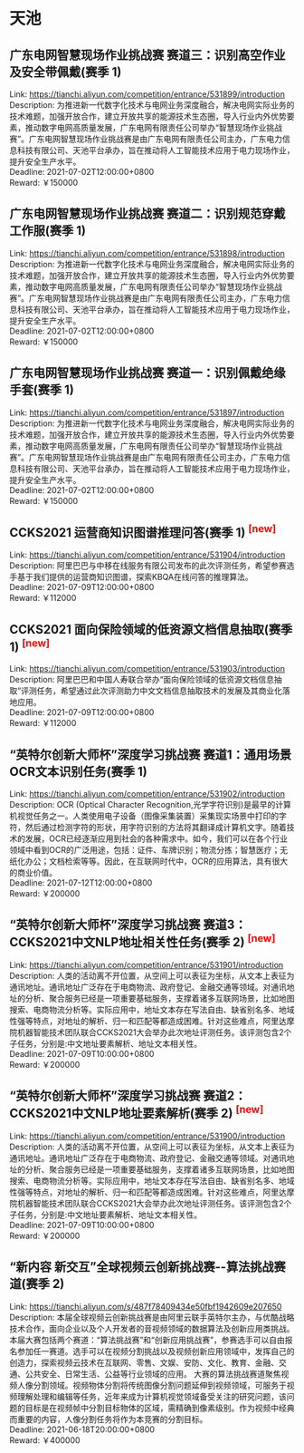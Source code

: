 # 天池



## 广东电网智慧现场作业挑战赛 赛道三：识别高空作业及安全带佩戴(赛季 1)

Link: https://tianchi.aliyun.com/competition/entrance/531899/introduction  
Description: 为推进新一代数字化技术与电网业务深度融合，解决电网实际业务的技术难题，加强开放合作，建立开放共享的能源技术生态圈，导入行业内外优势要素，推动数字电网高质量发展，广东电网有限责任公司举办“智慧现场作业挑战赛”。广东电网智慧现场作业挑战赛是由广东电网有限责任公司主办，广东电力信息科技有限公司、天池平台承办，旨在推动将人工智能技术应用于电力现场作业，提升安全生产水平。  
Deadline: 2021-07-02T12:00:00+0800  
Reward: ￥150000  


## 广东电网智慧现场作业挑战赛 赛道二：识别规范穿戴工作服(赛季 1)

Link: https://tianchi.aliyun.com/competition/entrance/531898/introduction  
Description: 为推进新一代数字化技术与电网业务深度融合，解决电网实际业务的技术难题，加强开放合作，建立开放共享的能源技术生态圈，导入行业内外优势要素，推动数字电网高质量发展，广东电网有限责任公司举办“智慧现场作业挑战赛”。广东电网智慧现场作业挑战赛是由广东电网有限责任公司主办，广东电力信息科技有限公司、天池平台承办，旨在推动将人工智能技术应用于电力现场作业，提升安全生产水平。  
Deadline: 2021-07-02T12:00:00+0800  
Reward: ￥150000  


## 广东电网智慧现场作业挑战赛 赛道一：识别佩戴绝缘手套(赛季 1)

Link: https://tianchi.aliyun.com/competition/entrance/531897/introduction  
Description: 为推进新一代数字化技术与电网业务深度融合，解决电网实际业务的技术难题，加强开放合作，建立开放共享的能源技术生态圈，导入行业内外优势要素，推动数字电网高质量发展，广东电网有限责任公司举办“智慧现场作业挑战赛”。广东电网智慧现场作业挑战赛是由广东电网有限责任公司主办，广东电力信息科技有限公司、天池平台承办，旨在推动将人工智能技术应用于电力现场作业，提升安全生产水平。  
Deadline: 2021-07-02T12:00:00+0800  
Reward: ￥150000  


## CCKS2021 运营商知识图谱推理问答(赛季 1) <sup style="color:red">[new]<sup>  

Link: https://tianchi.aliyun.com/competition/entrance/531904/introduction  
Description: 阿里巴巴与中移在线服务有限公司发布的此次评测任务，希望参赛选手基于我们提供的运营商知识图谱，探索KBQA在线问答的推理算法。  
Deadline: 2021-07-09T12:00:00+0800  
Reward: ￥112000  


## CCKS2021 面向保险领域的低资源文档信息抽取(赛季 1) <sup style="color:red">[new]<sup>  

Link: https://tianchi.aliyun.com/competition/entrance/531903/introduction  
Description: 阿里巴巴和中国人寿联合举办“面向保险领域的低资源文档信息抽取”评测任务，希望通过此次评测助力中文文档信息抽取技术的发展及其商业化落地应用。  
Deadline: 2021-07-09T12:00:00+0800  
Reward: ￥112000  


## “英特尔创新大师杯”深度学习挑战赛  赛道1：通用场景OCR文本识别任务(赛季 1)

Link: https://tianchi.aliyun.com/competition/entrance/531902/introduction  
Description: OCR (Optical Character Recognition,光学字符识别)是最早的计算机视觉任务之一。人类使用电子设备（图像采集装置）采集现实场景中打印的字符，然后通过检测字符的形状，用字符识别的方法将其翻译成计算机文字。随着技术的发展，OCR已经逐渐应用到社会的各种需求中。如今，我们可以在各个行业领域中看到OCR的广泛用途，包括：证件、车牌识别；物流分拣；智慧医疗；无纸化办公；文档检索等等。因此，在互联网时代中，OCR的应用算法，具有很大的商业价值。  
Deadline: 2021-07-12T12:00:00+0800  
Reward: ￥200000  


## “英特尔创新大师杯”深度学习挑战赛  赛道3：CCKS2021中文NLP地址相关性任务(赛季 2) <sup style="color:red">[new]<sup>  

Link: https://tianchi.aliyun.com/competition/entrance/531901/introduction  
Description: 人类的活动离不开位置，从空间上可以表征为坐标，从文本上表征为通讯地址。通讯地址广泛存在于电商物流、政府登记、金融交通等领域。对通讯地址的分析、聚合服务已经是一项重要基础服务，支撑着诸多互联网场景，比如地图搜索、电商物流分析等。实际应用中，地址文本存在写法自由、缺省别名多、地域性强等特点，对地址的解析、归一和匹配等都造成困难。针对这些难点，阿里达摩院机器智能技术团队联合CCKS2021大会举办此次地址评测任务。该评测包含2个子任务，分别是:中文地址要素解析、地址文本相关性。  
Deadline: 2021-07-09T10:00:00+0800  
Reward: ￥200000  


## “英特尔创新大师杯”深度学习挑战赛  赛道2：CCKS2021中文NLP地址要素解析(赛季 2) <sup style="color:red">[new]<sup>  

Link: https://tianchi.aliyun.com/competition/entrance/531900/introduction  
Description: 人类的活动离不开位置，从空间上可以表征为坐标，从文本上表征为通讯地址。通讯地址广泛存在于电商物流、政府登记、金融交通等领域。对通讯地址的分析、聚合服务已经是一项重要基础服务，支撑着诸多互联网场景，比如地图搜索、电商物流分析等。实际应用中，地址文本存在写法自由、缺省别名多、地域性强等特点，对地址的解析、归一和匹配等都造成困难。针对这些难点，阿里达摩院机器智能技术团队联合CCKS2021大会举办此次地址评测任务。该评测包含2个子任务，分别是:中文地址要素解析、地址文本相关性。  
Deadline: 2021-07-09T10:00:00+0800  
Reward: ￥200000  


## “新内容 新交互”全球视频云创新挑战赛--算法挑战赛道(赛季 2)

Link: https://tianchi.aliyun.com/s/487f78409434e50fbf1942609e207650  
Description: 本届全球视频云创新挑战赛是由阿里云联手英特尔主办，与优酷战略技术合作，面向企业以及个人开发者的音视频领域的数据算法及创新应用类挑战。本届大赛包括两个赛道：“算法挑战赛”和“创新应用挑战赛”，参赛选手可以自由报名参加任一赛道。选手可以在视频分割挑战以及视频创新应用领域中，发挥自己的创造力，探索视频云技术在互联网、零售、文娱、安防、文化、教育、金融、交通、公共安全、日常生活、公益等行业领域的应用。
大赛的算法挑战赛道聚焦视频人像分割领域。视频物体分割将传统图像分割问题延伸到视频领域，可服务于视频理解处理和编辑等任务，近年来成为计算机视觉领域备受关注的研究问题，该问题的目标是在视频帧中分割目标物体的区域，需精确到像素级别。作为视频中经典而重要的内容，人像分割任务将作为本竞赛的分割目标。  
Deadline: 2021-06-18T20:00:00+0800  
Reward: ￥400000  

